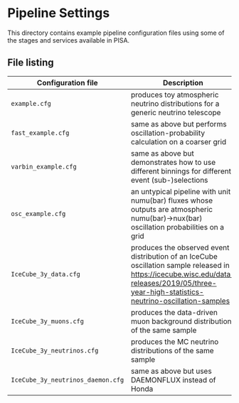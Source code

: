 # Pipeline Settings

This directory contains example pipeline configuration files using some of the stages and services available in PISA.

## File listing

| Configuration file                 | Description
| ---------------------------        | -----------
| `example.cfg`                      | produces toy atmospheric neutrino distributions for a generic neutrino telescope
| `fast_example.cfg`                 | same as above but performs oscillation-probability calculation on a coarser grid
| `varbin_example.cfg`               | same as above but demonstrates how to use different binnings for different event (sub-)selections
| `osc_example.cfg`                  | an untypical pipeline with unit numu(bar) fluxes whose outputs are atmospheric numu(bar)->nux(bar) oscillation probabilities on a grid
| `IceCube_3y_data.cfg`              | produces the observed event distribution of an IceCube oscillation sample released in https://icecube.wisc.edu/data-releases/2019/05/three-year-high-statistics-neutrino-oscillation-samples
| `IceCube_3y_muons.cfg`             | produces the data-driven muon background distribution of the same sample
| `IceCube_3y_neutrinos.cfg`         | produces the MC neutrino distributions of the same sample
| `IceCube_3y_neutrinos_daemon.cfg`  | same as above but uses DAEMONFLUX instead of Honda

